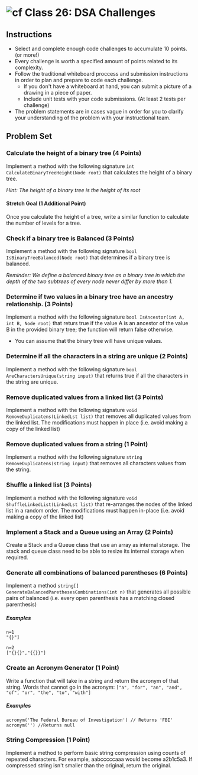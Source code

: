 ![cf](http://i.imgur.com/7v5ASc8.png) Class 26: DSA Challenges
=====================================

## Instructions

- Select and complete enough code challenges to accumulate 10 points. (or more!)
- Every challenge is worth a specified amount of points related to its complexity.
- Follow the traditional whiteboard proccess and submission instructions in order to plan and prepare to code each challenge.
    - If you don't have a whiteboard at hand, you can submit a picture of a drawing in a piece of paper.
    - Include unit tests with your code submissions. (At least 2 tests per challenge)
- The problem statements are in cases vague in order for you to clarify your understanding of the problem with your instructional team.

## Problem Set

### Calculate the height of a binary tree (4 Points)
Implement a method with the following signature `int CalculateBinaryTreeHeight(Node root)` that calculates the height
of a binary tree.

_Hint: The height of a binary tree is the height of its root_

#### Stretch Goal (1 Additional Point)
Once you calculate the height of a tree, write a similar function to calculate the number of levels for a tree.

### Check if a binary tree is Balanced (3 Points)
Implement a method with the following signature `bool IsBinaryTreeBalanced(Node root)` that determines if a binary tree is balanced.

_Reminder: We define a balanced binary tree as a binary tree in which the depth of the two subtrees of every node never differ by more than 1._

### Determine if two values in a binary tree have an ancestry relationship. (3 Points)
Implement a method with the following signature `bool IsAncestor(int A, int B, Node root)` that returs true if the value A is an ancestor of the value B in the provided binary tree; the function will return false otherwise.

- You can assume that the binary tree will have unique values.

### Determine if all the characters in a string are unique (2 Points)
Implement a method with the following signature `bool AreCharactersUnique(string input)` that returns true if all the characters in the string are unique.

### Remove duplicated values from a linked list (3 Points)
Implement a method with the following signature `void RemoveDuplicatens(LinkedLst list)` that removes all duplicated values from the linked list. The modifications must happen in place (i.e. avoid making a copy of the linked list)

### Remove duplicated values from a string (1 Point)
Implement a method with the following signature `string RemoveDuplicatens(string input)` that removes all characters values from the string.

### Shuffle a linked list (3 Points)
Implement a method with the following signature `void ShuffleLinkedList(LinkedLst list)` that re-arranges the nodes of the linked list in a random order. The modifications must happen in-place (i.e. avoid making a copy of the linked list)

### Implement a Stack and a Queue using an Array (2 Points)
Create a Stack and a Queue class that use an array as internal storage. The stack and queue class need to be able to resize its internal storage when required.

### Generate all combinations of balanced parentheses (6 Points)
Implement a method `string[] GenerateBalancedParethesesCombinations(int n)` that generates all possible pairs of balanced (i.e. every open parenthesis has a matching closed parenthesis)

##### Examples
```
n=1
"{}"]

n=2
["{}{}","{{}}"]
```

### Create an Acronym Generator (1 Point)
Write a function that will take in a string and return the acronym of that string. Words that cannot go in the acronym: `["a", "for", "an", "and", "of", "or", "the", "to", "with"]`

##### Examples
```
acronym('The Federal Bureau of Investigation') // Returns 'FBI'
acronym('') //Returns null
```

### String Compression (1 Point)
Implement a method to perform basic string compression using counts of repeated characters. For example, aabcccccaaa would become a2b1c5a3. If compressed string isn't smaller than the original, return the original.









